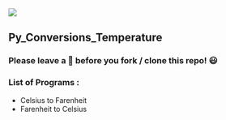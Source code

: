 <img src="https://img.shields.io/badge/Python-000000?style=for-the-badge&logo=python&logoColor=white">

## Py_Conversions_Temperature 

### Please leave a 🌟 before you fork / clone this repo! 😃

### List of Programs :
* Celsius to Farenheit
* Farenheit to Celsius

